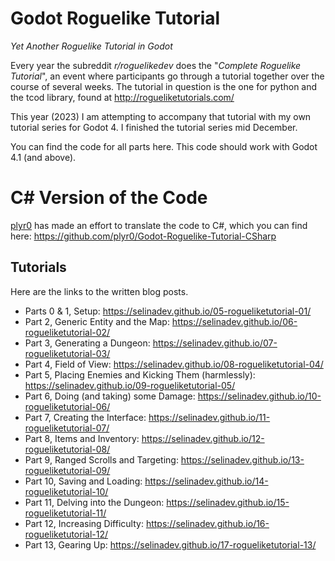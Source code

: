 # Godot Roguelike Tutorial

_Yet Another Roguelike Tutorial in Godot_

Every year the subreddit _r/roguelikedev_ does the "_Complete Roguelike Tutorial_", an event where participants go through a tutorial together over the course of several weeks. The tutorial in question is the one for python and the tcod library, found at http://rogueliketutorials.com/

This year (2023) I am attempting to accompany that tutorial with my own tutorial series for Godot 4. I finished the tutorial series mid December.


You can find the code for all parts here. This code should work with Godot 4.1 (and above).

# C# Version of the Code

[plyr0](https://github.com/plyr0) has made an effort to translate the code to C#, which you can find here: https://github.com/plyr0/Godot-Roguelike-Tutorial-CSharp

## Tutorials

Here are the links to the written blog posts.

- Parts 0 & 1, Setup: https://selinadev.github.io/05-rogueliketutorial-01/
- Part 2, Generic Entity and the Map: https://selinadev.github.io/06-rogueliketutorial-02/
- Part 3, Generating a Dungeon: https://selinadev.github.io/07-rogueliketutorial-03/
- Part 4, Field of View: https://selinadev.github.io/08-rogueliketutorial-04/
- Part 5, Placing Enemies and Kicking Them (harmlessly): https://selinadev.github.io/09-rogueliketutorial-05/
- Part 6, Doing (and taking) some Damage: https://selinadev.github.io/10-rogueliketutorial-06/
- Part 7, Creating the Interface: https://selinadev.github.io/11-rogueliketutorial-07/
- Part 8, Items and Inventory: https://selinadev.github.io/12-rogueliketutorial-08/
- Part 9, Ranged Scrolls and Targeting: https://selinadev.github.io/13-rogueliketutorial-09/
- Part 10, Saving and Loading: https://selinadev.github.io/14-rogueliketutorial-10/
- Part 11, Delving into the Dungeon: https://selinadev.github.io/15-rogueliketutorial-11/
- Part 12, Increasing Difficulty: https://selinadev.github.io/16-rogueliketutorial-12/
- Part 13, Gearing Up: https://selinadev.github.io/17-rogueliketutorial-13/
